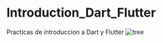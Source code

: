 # Introduction_Dart_Flutter
Practicas de introduccion a Dart y Flutter
![tree](https://github.com/JorgeTisca/Introduction_Dart_Flutter/assets/54377291/b60ee112-a028-43a3-b43e-5501c317b89d)
